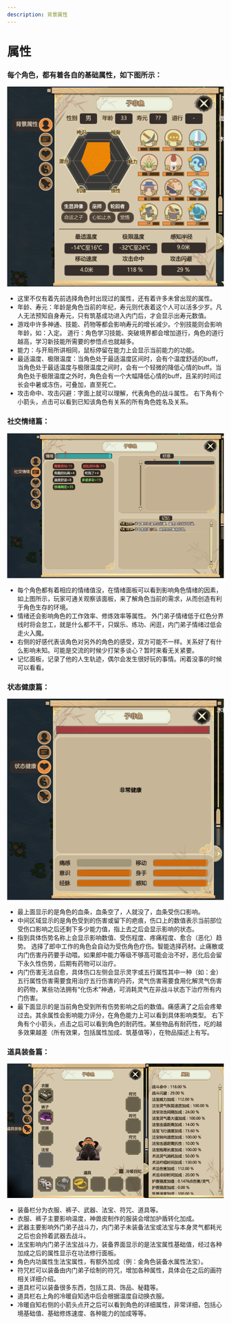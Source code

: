 ```yaml
---
description: 背景属性
---
```


# 属性

### 每个角色，都有着各自的基础属性，如下图所示：

![&#x57FA;&#x7840;&#x5C5E;&#x6027;](../.gitbook/assets/sx01.png)

* 这里不仅有着先前选择角色时出现过的属性，还有着许多未曾出现的属性。 
* 年龄、寿元：年龄是角色当前的年纪，寿元则代表着这个人可以活多少岁。凡人无法预知自身寿元，只有筑基成功进入内门后，才会显示出寿元数值。 
* 游戏中许多神通、技能、药物等都会影响寿元的增长减少。个别技能则会影响年龄，如：入定。 道行：角色学习技能、突破境界都会增加道行，角色的道行越高，学习新技能所需要的参悟点也就越多。 
* 能力：与开局所讲相同，鼠标停留在能力上会显示当前能力的功能。 
* 最适温度、极限温度：当角色处于最适温度区间时，会有个温度舒适的buff，当角色处于最适温度与极限温度之间时，会有一个轻微的降低心情的buff。当角色处于极限温度之外时，角色会有一个大幅降低心情的buff，且呆的时间过长会中暑或冻伤，可叠加，直至死亡。 
* 攻击命中、攻击闪避：字面上就可以理解，代表角色的战斗属性。 右下角有个小箭头，点击可以看到已知该角色有关系的所有角色姓名及关系。

### 社交情绪篇：

![&#x793E;&#x4EA4;&#x60C5;&#x7EEA;](../.gitbook/assets/sx02.png)

* 每个角色都有着相应的情绪值没，在情绪面板可以看到影响角色情绪的因素，如上图所示，玩家可通关观察该面板，来了解角色当前的需求，从而创造有利于角色生存的环境。
* 情绪还会影响角色的工作效率、修炼效率等属性。 外门弟子情绪低于红色分界线时将会怠工，就是什么都不干，只娱乐、练功、闲逛，内门弟子情绪过低会走火入魔。 
* 右侧的好感代表该角色对另外的角色的感受，双方可能不一样。关系好了有什么影响未知。可能是交流的时候少打架多谈心？暂时来看无关紧要。 
* 记忆面板，记录了他的人生轨迹，偶尔会发生很好玩的事情。闲着没事的时候可以看看。

### 状态健康篇：

![&#x72B6;&#x6001;&#x5065;&#x5EB7;](../.gitbook/assets/sx03.png)

* 最上面显示的是角色的血条，血条空了，人就没了，血条受伤口影响。
* 中间区域显示的是角色受到的伤害或留下的疤痕，伤口上的数值表示当前部位受伤口影响之后还剩下多少能力值，指上去之后会显示影响的状态。
* 指到具体伤势名称上会显示影响数值、受伤程度、疼痛程度、愈合（恶化）趋势。 选择了郎中工作的角色会自动为受伤角色疗伤。智能选择药材。止痛散或内门伤害丹药要手动喂。如果郎中能力等级不够高可能会治不好，恶化后会留下永久性伤势，后期有药物可以治疗。
* 内门伤害无法自愈，具体伤口左侧会显示灵字或五行属性其中一种（如：金）五行属性伤害需要食用治疗五行伤害的丹药，灵气伤害需要食用化解灵气伤害的药物，某些功法拥有“化伤术”神通，可消耗灵气在非战斗状态下治疗所有内门伤害。 
* 最下面显示的是当前角色受到所有伤势影响之后的数值。痛感满了之后会疼晕过去。其余属性会影响能力评分，在角色能力上可以看到具体影响类型。 右下角有个小箭头，点击之后可以看到角色的耐药性。某些物品有耐药性，吃的越多效果越差（所有效果，包括属性加成、筑基值等），在物品描述上有写。

### 道具装备篇：

![&#x9053;&#x5177;&#x88C5;&#x5907;](../.gitbook/assets/sx04.png)

* 装备栏分为衣服、裤子、武器、法宝、符咒、道具等。 
* 衣服、裤子主要影响温度，神兽皮制作的服装会增加护盾转化加成。 
* 武器主要影响外门弟子战斗力，内门弟子未装备法宝或法宝与本身灵气都耗光之后也会拎着武器去战斗。 
* 法宝影响内门弟子法宝战斗力，装备界面显示的是法宝属性基础值，经过各种加成之后的属性显示在功法修行面板。
* 角色内功属性生法宝属性，有额外加成（例：金角色装备水属性法宝）。 
* 符咒栏可以装备由内门弟子绘制的符咒，增加各种属性，具体会在之后的画符相关详细介绍。 
* 道具栏可以装备很多东西，包括工具、饰品、秘籍等。 
* 道具栏右上角的冷暖自知选中后会根据温度自动换衣服。 
* 冷暖自知右侧的小箭头点开之后可以看到角色的详细属性，非常详细，包括心境基础值、基础修炼速度、各种能力的加成等等。

